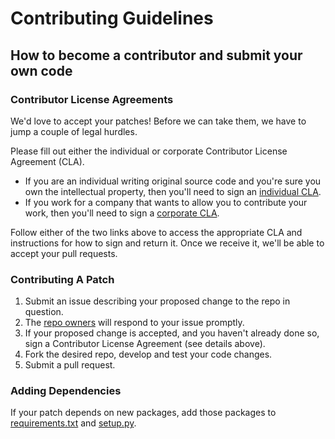# Contributing Guidelines

## How to become a contributor and submit your own code

### Contributor License Agreements

We'd love to accept your patches! Before we can take them, we have to jump a couple of legal hurdles.

Please fill out either the individual or corporate Contributor License Agreement (CLA).

  * If you are an individual writing original source code and you're sure you own the intellectual property, then you'll need to sign an [individual CLA](https://identity.linuxfoundation.org/node/285/node/285/individual-signup).
  * If you work for a company that wants to allow you to contribute your work, then you'll need to sign a [corporate CLA](https://identity.linuxfoundation.org/node/285/organization-signup).

Follow either of the two links above to access the appropriate CLA and instructions for how to sign and return it. Once we receive it, we'll be able to accept your pull requests.

### Contributing A Patch

1. Submit an issue describing your proposed change to the repo in question.
1. The [repo owners](OWNERS) will respond to your issue promptly.
1. If your proposed change is accepted, and you haven't already done so, sign a Contributor License Agreement (see details above).
1. Fork the desired repo, develop and test your code changes.
1. Submit a pull request.

### Adding Dependencies

If your patch depends on new packages, add those packages to [requirements.txt](requirements.txt) and [setup.py](setup.py).
